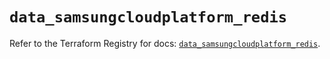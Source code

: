 # `data_samsungcloudplatform_redis`

Refer to the Terraform Registry for docs: [`data_samsungcloudplatform_redis`](https://registry.terraform.io/providers/samsungsdscloud/samsungcloudplatform/3.13.0/docs/data-sources/redis).

